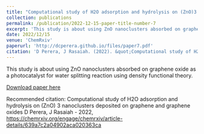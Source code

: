 ```yaml
---
title: "Computational study of H2O adsorption and hydrolysis on (ZnO)3 nanoclusters deposited on graphene and graphene oxides - ChemRxiv"
collection: publications
permalink: /publication/2022-12-15-paper-title-number-7
excerpt: 'This study is about using ZnO nanoclusters absorbed on graphene oxide as a photocatalyst for water splitting reaction using density functional theory.'
date: 2022/12/15
venue: 'ChemRxiv'
paperurl: 'http://dcperera.github.io/files/paper7.pdf'
citation: 'D Perera, J Rasaiah. (2022). &quot;Computational study of H2O adsorption and hydrolysis on (ZnO) 3 nanoclusters deposited on graphene and graphene oxides.&quot; <i>Chemrxiv</i>. 1(7).'
---
```

This study is about using ZnO nanoclusters absorbed on graphene oxide as a photocatalyst for water splitting reaction using density functional theory.

[Download paper here](https://chemrxiv.org/engage/chemrxiv/article-details/639a7c2a04902aca020363ca)

Recommended citation: Computational study of H2O adsorption and hydrolysis on (ZnO) 3 nanoclusters deposited on graphene and graphene oxides
D Perera, J Rasaiah - 2022, https://chemrxiv.org/engage/chemrxiv/article-details/639a7c2a04902aca020363ca
